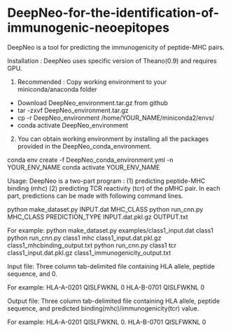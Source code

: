 # DeepNeo-for-the-identification-of-immunogenic-neoepitopes


DeepNeo is a tool for predicting the immunogenicity of peptide-MHC pairs.

Installation : 
DeepNeo uses specific version of Theano(0.9) and requires GPU.

1) Recommended : Copy working environment to your miniconda/anaconda folder

- Download DeepNeo_environment.tar.gz from github
- tar -zxvf DeepNeo_environment.tar.gz
- cp -r DeepNeo_environment /home/YOUR_NAME/miniconda2/envs/
- conda activate DeepNeo_environment

2) You can obtain working environment by installing all the packages provided in the DeepNeo_conda_environment.

conda env create -f DeepNeo_conda_environment.yml -n YOUR_ENV_NAME
conda activate YOUR_ENV_NAME


Usage:
DeepNeo is a two-part program : (1) predicting peptide-MHC binding (mhc) (2) predicting TCR reactivity (tcr) of the pMHC pair.
In each part, predictions can be made with following command lines.

python make_dataset.py INPUT.dat MHC_CLASS
python run_cnn.py MHC_CLASS PREDICTION_TYPE INPUT.dat.pkl.gz OUTPUT.txt

For example:
python make_dataset.py examples/class1_input.dat class1
python run_cnn.py class1 mhc class1_input.dat.pkl.gz class1_mhcbinding_output.txt 
python run_cnn.py class1 tcr class1_input.dat.pkl.gz class1_immunogenicity_output.txt 

Input file:
Three column tab-delimited file containing HLA allele, peptide sequence, and 0.

For example:
HLA-A-0201	QISLFWKNL	0
HLA-B-0701	QISLFWKNL	0

Output file:
Three column tab-delimited file containing HLA allele, peptide sequence, and predicted binding(mhc)/immunogenicity(tcr) value.

For example:
HLA-A-0201	QISLFWKNL	0.
HLA-B-0701	QISLFWKNL	0
